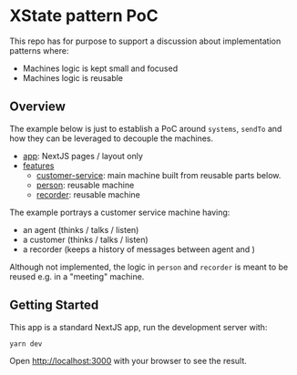 # XState pattern PoC

This repo has for purpose to support a discussion about implementation patterns where:

- Machines logic is kept small and focused
- Machines logic is reusable

## Overview

The example below is just to establish a PoC around `systems`, `sendTo` and how they can be leveraged to decouple the machines.

- [app](src%2Fapp): NextJS pages / layout only
- [features](src%2Ffeatures)
  - [customer-service](src%2Ffeatures%2Fcustomer-service): main machine built from reusable parts below.
  - [person](src%2Ffeatures%2Fperson): reusable machine
  - [recorder](src%2Ffeatures%2Frecorder): reusable machine

The example portrays a customer service machine having:

- an agent (thinks / talks / listen)
- a customer (thinks / talks / listen)
- a recorder (keeps a history of messages between agent and )

Although not implemented, the logic in `person` and `recorder` is meant to be reused e.g. in a "meeting" machine.

## Getting Started

This app is a standard NextJS app, run the development server with:

```bash
yarn dev
```

Open [http://localhost:3000](http://localhost:3000) with your browser to see the result.
